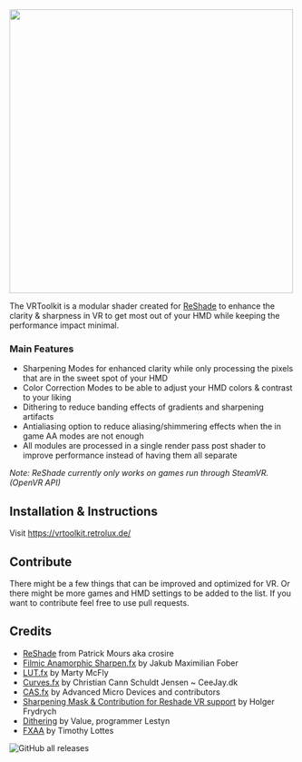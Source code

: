 <img src="https://github.com/retroluxfilm/reshade-vrtoolkit/blob/gh-pages/docs/assets/images/vrtoolkit_logo.png" width=500px>

The VRToolkit is a modular shader created for [ReShade](https://github.com/crosire/reshade)
to enhance the clarity & sharpness in VR to get most out of your HMD while keeping the performance impact minimal.

### Main Features

- Sharpening Modes for enhanced clarity while only processing the pixels that are in the sweet spot of your HMD
- Color Correction Modes to be able to adjust your HMD colors & contrast to your liking
- Dithering to reduce banding effects of gradients and sharpening artifacts
- Antialiasing option to reduce aliasing/shimmering effects when the in game AA modes are not enough
- All modules are processed in a single render pass post shader to improve performance instead of having them all separate

*Note: ReShade currently only works on games run through SteamVR. (OpenVR API)*

Installation & Instructions
---
Visit https://vrtoolkit.retrolux.de/

Contribute
---
There might be a few things that can be improved and optimized for VR.
Or there might be more games and HMD settings to be added to the list.
If you want to contribute feel free to use pull requests.

 Credits
---
- [ReShade](https://github.com/crosire/reshade)
  from Patrick Mours aka crosire
- [Filmic Anamorphic Sharpen.fx](https://github.com/crosire/reshade-shaders/blob/master/Shaders/FilmicAnamorphSharpen.fx)
  by Jakub Maximilian Fober
- [LUT.fx](https://github.com/crosire/reshade-shaders/blob/slim/Shaders/LUT.fx)
  by Marty McFly  
- [Curves.fx](https://github.com/crosire/reshade-shaders/blob/master/Shaders/Curves.fx)
  by Christian Cann Schuldt Jensen ~ CeeJay.dk
- [CAS.fx](https://github.com/CeeJayDK/SweetFX/blob/master/Shaders/CAS.fx)
  by Advanced Micro Devices and contributors
- [Sharpening Mask & Contribution for Reshade VR support](https://github.com/fholger)
  by Holger Frydrych
- [Dithering](https://gdcvault.com/play/1021771/Advanced-VR)
  by Value, programmer Lestyn
- [FXAA](https://github.com/CeeJayDK/SweetFX/blob/master/Shaders/FXAA.fx)
  by Timothy Lottes


![GitHub all releases](https://img.shields.io/github/downloads/retroluxfilm/reshade-vrtoolkit/total)
